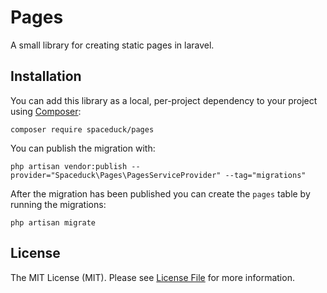 # Pages

A small library for creating static pages in laravel.


## Installation

You can add this library as a local, per-project dependency to your project using [Composer](https://getcomposer.org/):

    composer require spaceduck/pages
    
You can publish the migration with:

    php artisan vendor:publish --provider="Spaceduck\Pages\PagesServiceProvider" --tag="migrations"
    
After the migration has been published you can create the `pages` table by running the migrations:

    php artisan migrate

## License

The MIT License (MIT). Please see [License File](LICENSE.md) for more information.